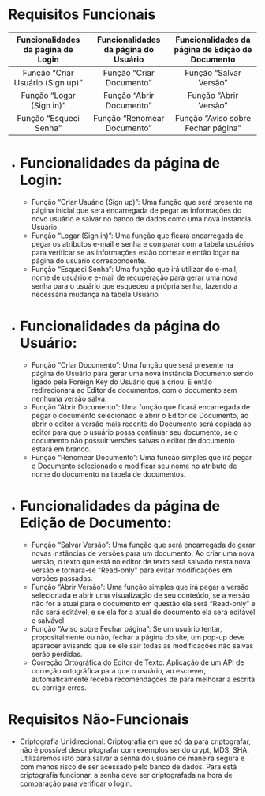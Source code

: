 # Requisitos Funcionais

| Funcionalidades da página de Login | Funcionalidades da página do Usuário | Funcionalidades da página de Edição de Documento |
| :--------------------------------: | :----------------------------------: | :----------------------------------------------: |
|  Função “Criar Usuário (Sign up)”  |       Função “Criar Documento”       |              Função “Salvar Versão”              |
|      Função “Logar (Sign in)”      |       Função “Abrir Documento”       |               Função “Abrir Versão”              |
|       Função “Esqueci Senha”       |      Função “Renomear Documento”     |        Função “Aviso sobre Fechar página”        |


*	# Funcionalidades da página de Login:
	- Função “Criar Usuário (Sign up)”: Uma função que será presente na página inicial que será encarregada de pegar as informações do novo usuário e salvar no banco de dados como uma nova instancia Usuário.
	- Função “Logar (Sign in)”: Uma função que ficará encarregada de pegar os atributos e-mail e senha e comparar com a tabela usuários para verificar se as informações estão corretar e então logar na página do usuário correspondente.
	- Função “Esqueci Senha”: Uma função que irá utilizar do e-mail, nome de usuário e e-mail de recuperação para gerar uma nova senha para o usuário que esqueceu a própria senha, fazendo a necessária mudança na tabela Usuário 

* #	Funcionalidades da página do Usuário:
  -	Função “Criar Documento”: Uma função que será presente na página do Usuário para gerar uma nova instância Documento sendo ligado pela Foreign Key do Usuário que a criou. E então redirecionará ao Editor de documentos, com o documento sem nenhuma versão salva.
  -	Função “Abrir Documento”: Uma função que ficará encarregada de pegar o documento selecionado e abrir o Editor de Documento, ao abrir o editor a versão mais recente do Documento será copiada ao editor para que o usuário possa continuar seu documento, se o documento não possuir versões salvas o editor de documento estará em branco.
  -	Função “Renomear Documento”: Uma função simples que irá pegar o Documento selecionado e modificar seu nome no atributo de nome do documento na tabela de documentos.

* #	Funcionalidades da página de Edição de Documento:
  - Função “Salvar Versão”: Uma função que será encarregada de gerar novas instâncias de versões para um documento. Ao criar uma nova versão, o texto que está no editor de texto será salvado nesta nova versão e tornara-se “Read-only” para evitar modificações em versões passadas.  
  -	Função “Abrir Versão”: Uma função simples que irá pegar a versão selecionada e abrir uma visualização de seu conteúdo, se a versão não for a atual para o documento em questão ela será “Read-only” e não será editável, e se ela for a atual do documento ela será editável e salvável.
  -	Função “Aviso sobre Fechar página”: Se um usuário tentar, propositalmente ou não, fechar a página do site, um pop-up deve aparecer avisando que se ele sair todas as modificações não salvas serão perdidas.
  -	Correção Ortográfica do Editor de Texto: Aplicação de um API de correção ortográfica para que o usuário, ao escrever, automáticamente receba recomendações de para melhorar a escrita ou corrigir erros.

# Requisitos Não-Funcionais

  * Criptografia Unidirecional: Criptografia em que só da para criptografar, não é possível descriptografar com exemplos sendo crypt, MDS, SHA. Utilizaremos isto para salvar a senha do usuário de maneira segura e com menos risco de ser acessado pelo banco de dados. Para está criptografia funcionar, a senha deve ser criptografada na hora de comparação para verificar o login.
